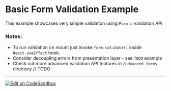 # Basic Form Validation Example

This example showcases very simple validation using `Formts` validation API

### Notes:

- To run validation on mount just invoke `form.validate()` inside
  `React.useEffect` hook.
- Consider decoupling errors from presentation layer - see `TODO` example
- Check out more advanced validation API features in `/advanced-forms` directory
  // TODO

---

[![Edit on CodeSandbox](https://codesandbox.io/static/img/play-codesandbox.svg)](https://codesandbox.io/s/github/VirtusLab/formts/tree/docs/codesandbox-examples/examples/basic-forms/3-basic-form-validation)
